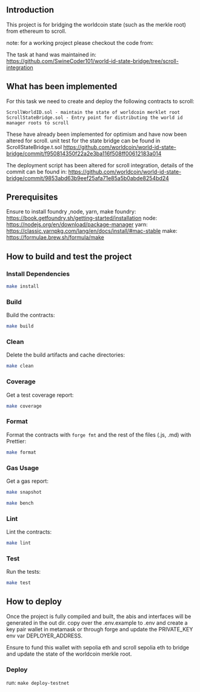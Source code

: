 ## Introduction
This project is for bridging the worldcoin state (such as the merkle root) from ethereum to scroll.

note: for a working project please checkout the code from:



The task at hand was maintained in:
https://github.com/SwineCoder101/world-id-state-bridge/tree/scroll-integration

## What has been implemented
For this task we need to create and deploy the following contracts to scroll:

    ScrollWorldID.sol - maintain the state of worldcoin merklet root
    ScrollStateBridge.sol - Entry point for distributing the world id manager roots to scroll

These have already been implemented for optimism and have now been altered for scroll.
unit test for the state bridge can be found in ScrollStateBridge.t.sol
https://github.com/worldcoin/world-id-state-bridge/commit/f950814350f22a2e3ba116f508ff00612183a014

The deployment script has been altered for scroll integration, details of the commit can be found in:
https://github.com/worldcoin/world-id-state-bridge/commit/9853abd63b9eef25afa71e85a5b0abde8254bd24

## Prerequisites
Ensure to install foundry ,node, yarn, make
foundry: https://book.getfoundry.sh/getting-started/installation
node: https://nodejs.org/en/download/package-manager
yarn: https://classic.yarnpkg.com/lang/en/docs/install/#mac-stable
make: https://formulae.brew.sh/formula/make

## How to build and test the project

### Install Dependencies
```sh
make install
```

### Build

Build the contracts:

```sh
make build
```

### Clean

Delete the build artifacts and cache directories:

```sh
make clean
```

### Coverage

Get a test coverage report:

```sh
make coverage
```

### Format

Format the contracts with `forge fmt` and the rest of the files (.js, .md) with Prettier:

```sh
make format
```

### Gas Usage

Get a gas report:

```sh
make snapshot
```

```sh
make bench
```

### Lint

Lint the contracts:

```sh
make lint
```

### Test

Run the tests:

```sh
make test
```

## How to deploy
Once the project is fully compiled and built, the abis and interfaces will be generated in the out dir.
copy over the .env.example to .env and create a key pair wallet in metamask or through forge and update the PRIVATE_KEY env var DEPLOYER_ADDRESS.

Ensure to fund this wallet with sepolia eth and scroll sepolia eth to bridge and update the state of the worldcoin merkle root.

### Deploy
run:
`make deploy-testnet`

